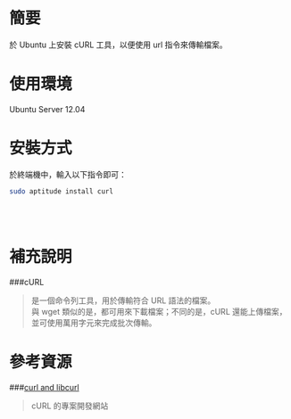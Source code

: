 簡要
=
於 Ubuntu 上安裝 cURL 工具，以便使用 url 指令來傳輸檔案。

使用環境
=
Ubuntu Server 12.04

安裝方式
=
於終端機中，輸入以下指令即可：
```bash
sudo aptitude install curl
```

<br>
<br>

補充說明
=
###cURL
>是一個命令列工具，用於傳輸符合 URL 語法的檔案。  
>與 wget 類似的是，都可用來下載檔案；不同的是，cURL 還能上傳檔案，並可使用萬用字元來完成批次傳輸。

參考資源
=
###[curl and libcurl](http://curl.haxx.se/)
>cURL 的專案開發網站
